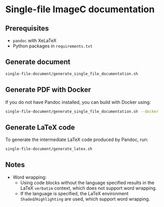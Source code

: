 # Single-file ImageC documentation

## Prerequisites

* `pandoc` with XeLaTeX
* Python packages in `requirements.txt`

## Generate document

```bash
single-file-document/generate_single_file_documentation.sh
```

## Generate PDF with Docker

If you do not have Pandoc installed, you can build with Docker using:

```bash
single-file-document/generate_single_file_documentation.sh --docker
```

## Generate LaTeX code

To generate the intermediate LaTeX code produced by Pandoc, run:

```bash
single-file-document/generate_latex.sh
```

## Notes

* Word wrapping:
  * Using code blocks without the language specified results in the LaTeX `verbatim` context, which does not support word wrapping.
  * If the language is specified, the LaTeX environment `Shaded`/`Highlighting` are used, which support word wrapping.
